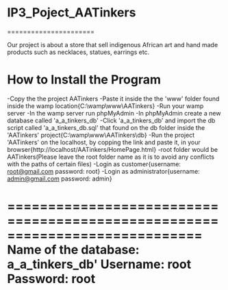 # IP3_Poject_AATinkers
======================

Our project is about a store that sell indigenous African art and hand made products such as necklaces, statues, earrings etc. 

How to Install the Program
==========================
-Copy the the project AATinkers
-Paste it inside the the 'www' folder found inside the wamp location{C:\wamp\www\AATinkers} 
-Run your wamp server
-In the wamp server run phpMyAdmin
-In phpMyAdmin create a new database called 'a_a_tinkers_db'
-Click 'a_a_tinkers_db' and import the db script called 'a_a_tinkers_db.sql' that found on the db folder inside the 'AATinkers' project{C:\wamp\www\AATinkers\db}
-Run the project 'AATinkers' on the localhost, by copping the link and paste it, in your browser{http://localhost/AATinkers/HomePage.html}
-root folder would be AATinkers(Please leave the root folder name as it is to avoid
 any conflicts with the paths of certain files)
-Login as customer{username: root@gmail.com
password: root}
-Login as administrator{username: admin@gmail.com
password: admin}

============================================================================
Name of the database: a_a_tinkers_db'
Username: root
Password: root
============================================================================





